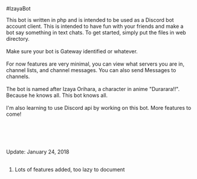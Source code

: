 #IzayaBot

This bot is written in php and is intended to be used as a Discord bot account client. This is intended to have fun with your friends and make a bot say something in text chats. To get started, simply put the files in web directory.
<br><br>
Make sure your bot is Gateway identified or whatever.
<br><br>
For now features are very minimal, you can view what servers you are in, channel lists, and channel messages. You can also send Messages to channels.
<br><br>
The bot is named after Izaya Orihara, a character in anime "Durarara!!". Because he knows all. This bot knows all.
<br><br>
I'm also learning to use Discord api by working on this bot. More features to come!
<br><br>
<br><br>
<br><br>
Update: January 24, 2018<br><br>
1. Lots of features added, too lazy to document<br><br>
